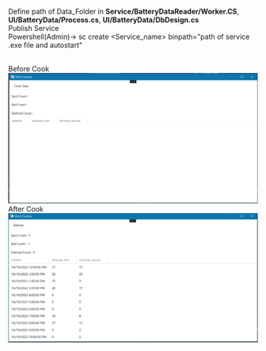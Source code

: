 Define path of Data_Folder in <b>Service/BatteryDataReader/Worker.CS</b>,  <b>UI/BatteryData/Process.cs</b>,  <b>UI/BatteryData/DbDesign.cs</b><br>
Publish Service <br>
Powershell(Admin)-> sc create <Service_name> binpath="path of service .exe file and autostart"


<br>
Before Cook<br>
<img src="https://github.com/basmak3r/Task/blob/main/Windows/image_1.PNG"/>

<br>
After Cook<br>
<img src="https://github.com/basmak3r/Task/blob/main/Windows/image_2.PNG"/>

